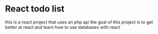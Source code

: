# React todo list

this is a react project that uses an php api
the goal of this project is to get better at react and learn how to use databases with react
